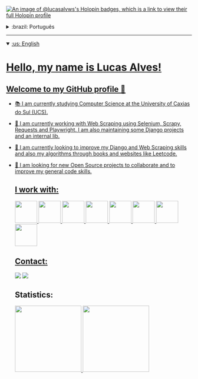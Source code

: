 [![An image of @lucasalvws's Holopin badges, which is a link to view their full Holopin profile](https://holopin.me/lucasalvws)](https://holopin.io/@lucasalvws)
<details>
  <summary>:brazil: Português</summary>

  # Olá, me chamo Lucas Alves!
  ## Bem vindo ao meu perfil GitHub 👋
  
- 📚 Atualmente estou cursando Ciência da Computação na Universidade de Caxias do Sul (UCS).
- 🔭 Atualmente estou trabalhando com Web Scraping utilizando Selenium, Scrapy, Requests e Playwright. Também estou mantendo serviços em Django, além de uma Lib interna. 
- 🌱 Atualmente estou procurando melhorar meus algorítmos por meio de livros e sites como o Leetcode, habilidades no Django e de Web Scraping.
- 👷 Estou buscando novos projetos Open Source para poder colaborar e aprimorar minhas habilidades gerais de código.

  ## Eu trabalho com:
  
  <img loading="lazy" src="https://cdn.jsdelivr.net/gh/devicons/devicon@latest/icons/python/python-original-wordmark.svg" width="60" height="60" />
  <img loading="lazy" src="https://cdn.jsdelivr.net/gh/devicons/devicon@latest/icons/selenium/selenium-original.svg" width="60" height="60" />
  <img loading="lazy" src="https://cdn.jsdelivr.net/gh/devicons/devicon/icons/linux/linux-original.svg" width="60" height="60"/>
  <img loading="lazy" src="https://cdn.jsdelivr.net/gh/devicons/devicon@latest/icons/docker/docker-original-wordmark.svg" width="60" height="60" />
  <img loading="lazy" src="https://cdn.jsdelivr.net/gh/devicons/devicon@latest/icons/git/git-plain-wordmark.svg" width="60" height="60" />
  <img loading="lazy" src="https://cdn.jsdelivr.net/gh/devicons/devicon@latest/icons/playwright/playwright-original.svg" width="60" height="60"/>
  <img loading="lazy" src="https://cdn.jsdelivr.net/gh/devicons/devicon@latest/icons/django/django-plain-wordmark.svg" width="60" height="60"/>
  <img loading="lazy" src="https://cdn.jsdelivr.net/gh/devicons/devicon@latest/icons/djangorest/djangorest-plain.svg" width="60" height="60"/>
  <img loading="lazy" src="https://cdn.jsdelivr.net/gh/devicons/devicon@latest/icons/html5/html5-original-wordmark.svg" width="60" height="60"/>
          
          
  ## Contatos:

  <div>
    <a href = "mailto:sociallucasalves@gmail.com"><img loading="lazy" src="https://img.shields.io/badge/Gmail-D14836?style=for-the-badge&logo=gmail&logoColor=white" target="_blank"></a>
    <a href="https://www.linkedin.com/in/alves-lucas-dev" target="_blank"><img loading="lazy" src="https://img.shields.io/badge/-LinkedIn-%230077B5?style=for-the-badge&logo=linkedin&logoColor=white" target="_blank"></a>   
  </div> 
  
  ## Estatísticas:        
  <div>
    <a href="https://github.com/lucasalvws">
    <img loading="lazy" height="180em" src="https://github-readme-stats.vercel.app/api/top-langs/?username=lucasalvws&layout=compact&langs_count=7&theme=dracula"/>
    <img loading="lazy" height="180em" src="https://github-readme-stats.vercel.app/api?username=lucasalvws&show_icons=true&theme=dracula&include_all_commits=true&count_private=true"/>
  </div>        
          
          

</details>

---
<details open>
  <summary>:us: English</summary>
     
# Hello, my name is Lucas Alves! 
## Welcome to my GitHub profile 👋
</details>

- 📚 I am currently studying Computer Science at the University of Caxias do Sul (UCS).
- 🔭 I am currently working with Web Scraping using Selenium, Scrapy, Requests and Playwright. I am also maintaining some Django projects and an internal lib.
- 🌱 I am currently looking to improve my Django and Web Scraping skills and also my algorithms through books and websites like Leetcode.
- 👷 I am looking for new Open Source projects to collaborate and to improve my general code skills.

  ## I work with:
  
  <img loading="lazy" src="https://cdn.jsdelivr.net/gh/devicons/devicon@latest/icons/python/python-original-wordmark.svg" width="60" height="60" />
  <img loading="lazy" src="https://cdn.jsdelivr.net/gh/devicons/devicon@latest/icons/selenium/selenium-original.svg" width="60" height="60" />
  <img loading="lazy" src="https://cdn.jsdelivr.net/gh/devicons/devicon/icons/linux/linux-original.svg" width="60" height="60"/>
  <img loading="lazy" src="https://cdn.jsdelivr.net/gh/devicons/devicon@latest/icons/docker/docker-original-wordmark.svg" width="60" height="60" />
  <img loading="lazy" src="https://cdn.jsdelivr.net/gh/devicons/devicon@latest/icons/git/git-plain-wordmark.svg" width="60" height="60" />
  <img loading="lazy" src="https://cdn.jsdelivr.net/gh/devicons/devicon@latest/icons/playwright/playwright-original.svg" width="60" height="60"/>
  <img loading="lazy" src="https://cdn.jsdelivr.net/gh/devicons/devicon@latest/icons/django/django-plain-wordmark.svg" width="60" height="60"/>
  <img loading="lazy" src="https://cdn.jsdelivr.net/gh/devicons/devicon@latest/icons/html5/html5-original-wordmark.svg" width="60" height="60"/>
          
          
  ## Contact:

  <div>
    <a href = "mailto:sociallucasalves@gmail.com"><img loading="lazy" src="https://img.shields.io/badge/Gmail-D14836?style=for-the-badge&logo=gmail&logoColor=white" target="_blank"></a>
    <a href="https://www.linkedin.com/in/alves-lucas-dev" target="_blank"><img loading="lazy" src="https://img.shields.io/badge/-LinkedIn-%230077B5?style=for-the-badge&logo=linkedin&logoColor=white" target="_blank"></a>   
  </div> 
  
  ## Statistics:
  <div>
    <a href="https://github.com/lucasalvws">
    <img loading="lazy" height="180em" src="https://github-readme-stats.vercel.app/api/top-langs/?username=lucasalvws&layout=compact&langs_count=7&theme=dracula"/>
    <img loading="lazy" height="180em" src="https://github-readme-stats.vercel.app/api?username=lucasalvws&show_icons=true&theme=dracula&include_all_commits=true&count_private=true"/>
  </div>   
